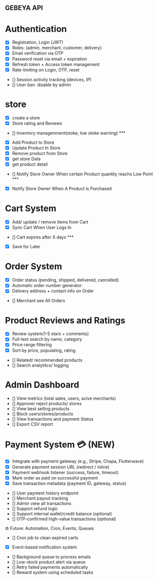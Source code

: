 ## GEBEYA API

# Authentication
 - [x] Registration, Login (JWT)
 - [x] Roles: (admin, merchant, customer, delivery)
 - [x] Email verification via OTP
 - [x] Password reset via email + expiration
 - [x] Refresh token + Access token management
 - [x] Rate-limiting on Login, OTP, reset
 - [] Session activity tracking (devices, IP)
 - [] User ban. disable by admin

# store 
  - [x] create a store
  - [x] Store rating and Reviews
  - [] Inventory managenment(stoke, low stoke warning) ***
  - [x] Add Product to Store
  - [x] Update Product In Store
  - [x] Remove product from Store 
  - [x] get store Data
  - [x] get product detail 
  - [] Notify Store Owner When certain Product quantity reachs Low Point ***
  - [x] Notify Store Owner When A Product is Purchased

# Cart System
  - [x] Add/ update / remove items from Cart
  - [x] Sync Cart When User Logs In
  - [] Cart expires after X days  ***
  - [x] Save for Later

# Order System
  - [x] Order status (pending, shipped, delivered, cancelled)
  - [x] Automatic order number generator
  - [x] Delivery address + contact info on Order
  - [] Merchant see All Orders

# Product Reviews and Ratings
  - [x] Review system(1-5 stars + comments)
  - [x] Full-text search by name,  category
  - [x] Price range filtering
  - [x] Sort by price, populating, rating
  - [] Related/ recommended products
  - [] Search analytitcs/ logging

# Admin Dashboard
  - [] View metrics (total sales, users, acive merchants)
  - [] Approve/ reject products/ stores
  - [] View best selling products
  - [] Block users/stores/products
  - [] View transactions and payment Status
  - [] Export CSV report

# Payment System 💳 (NEW)
  - [x] Integrate with payment gateway (e.g., Stripe, Chapa, Flutterwave)
  - [x] Generate payment session URL (redirect / inline)
  - [x] Payment webhook listener (success, failure, timeout)
  - [x] Mark order as paid on successful payment
  - [x] Save transaction metadata (payment ID, gateway, status)
  - [] User payment history endpoint
  - [] Merchant payout tracking
  - [] Admin view all transactions
  - [] Support refund logic
  - [] Support internal wallet/credit balance (optional)
  - [] OTP-confirmed high-value transactions (optional)

⚙️ Future: Automation, Cron, Events, Queues
  - [] Cron job to clean expired carts
  - [x] Event-based notification system
  - [] Background queue to process emails
  - [] Low-stock product alert via queue
  - [] Retry failed payments automatically
  - [] Reward system using scheduled tasks
<!-- # Customer
  [] register
  [] search store
  [] search product
  [] send email when purchase made
  [] make a purchase 
  [] add  -->
